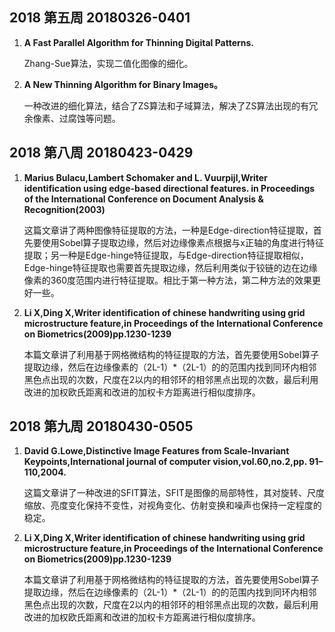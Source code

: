 ## 2018 第五周 20180326-0401

<ol>
  <li><b>
    A Fast Parallel Algorithm for Thinning Digital Patterns.
    </b></li>
  <p>
    Zhang-Sue算法，实现二值化图像的细化。
    </p>
  <li><b>
    A New Thinning Algorithm for Binary Images。
    </b></li>
  <p>
    一种改进的细化算法，结合了ZS算法和子域算法，解决了ZS算法出现的有冗余像素、过腐蚀等问题。
    </p>
  </ol>

## 2018 第八周 20180423-0429
<ol>
  <li><b>
    Marius Bulacu,Lambert Schomaker and L. Vuurpijl,Writer identification using edge-based directional features.
in Proceedings of the International Conference on Document Analysis & Recognition(2003)
    </b></li>
  <p>
    这篇文章讲了两种图像特征提取的方法，一种是Edge-direction特征提取，首先要使用Sobel算子提取边缘，然后对边缘像素点根据与x正轴的角度进行特征提取；另一种是Edge-hinge特征提取，与Edge-direction特征提取相似，Edge-hinge特征提取也需要首先提取边缘，然后利用类似于铰链的边在边缘像素的360度范围内进行特征提取。相比于第一种方法，第二种方法的效果更好一些。
    </p>
  <li><b>
    Li X,Ding X,Writer identification of chinese handwriting using grid microstructure feature,in Proceedings of the International Conference on Biometrics(2009)pp.1230-1239
    </b></li>
  <p>
    本篇文章讲了利用基于网格微结构的特征提取的方法，首先要使用Sobel算子提取边缘，然后在边缘像素的（2L-1）*（2L-1）的的范围内找到同环内相邻黑色点出现的次数，尺度在2以内的相邻环的相邻黑点出现的次数，最后利用改进的加权欧氏距离和改进的加权卡方距离进行相似度排序。
    </p>
  </ol>
  
  ## 2018 第九周 20180430-0505
<ol>
  <li><b>
    David G.Lowe,Distinctive Image Features from Scale-Invariant Keypoints,International journal of computer vision,vol.60,no.2,pp. 91–110,2004.
    </b></li>
  <p>
    这篇文章讲了一种改进的SFIT算法，SFIT是图像的局部特性，其对旋转、尺度缩放、亮度变化保持不变性，对视角变化、仿射变换和噪声也保持一定程度的稳定。
    </p>
  <li><b>
    Li X,Ding X,Writer identification of chinese handwriting using grid microstructure feature,in Proceedings of the International Conference on Biometrics(2009)pp.1230-1239
    </b></li>
  <p>
    本篇文章讲了利用基于网格微结构的特征提取的方法，首先要使用Sobel算子提取边缘，然后在边缘像素的（2L-1）*（2L-1）的的范围内找到同环内相邻黑色点出现的次数，尺度在2以内的相邻环的相邻黑点出现的次数，最后利用改进的加权欧氏距离和改进的加权卡方距离进行相似度排序。
    </p>
  </ol>
